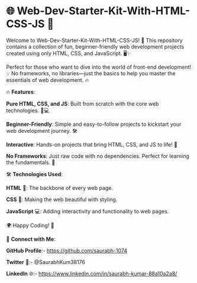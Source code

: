 # 🌐 Web-Dev-Starter-Kit-With-HTML-CSS-JS 🚀

Welcome to Web-Dev-Starter-Kit-With-HTML-CSS-JS! 🎉 This repository contains a collection of fun, beginner-friendly web development projects created using only HTML, CSS, and JavaScript. 🖥️✨ 
 
Perfect for those who want to dive into the world of front-end development! 💡 No frameworks, no libraries—just the basics to help you master the essentials of web development. 🔥   
 
      
🔥 **Features**:       
               
**Pure HTML, CSS, and JS**: Built from scratch with the core web technologies. 🎨💻                   
                
**Beginner-Friendly**: Simple and easy-to-follow projects to kickstart your web development journey. 🛠️                 
              
**Interactive**: Hands-on projects that bring HTML, CSS, and JS to life! 🚀          
        
**No Frameworks**: Just raw code with no dependencies. Perfect for learning the fundamentals. 📝     
  
🛠️ **Technologies Used**:  
 
**HTML** 📝: The backbone of every web page. 
 
**CSS** 🎨: Making the web beautiful with styling.

**JavaScript** 💻: Adding interactivity and functionality to web pages.


🌍 Happy Coding! 🚀





🔗 **Connect with Me**:

**GitHub Profile**:- https://github.com/saurabh-1074

**Twitter** 🚀:- @SaurabhKum38176

**LinkedIn** 🌐:- https://www.linkedin.com/in/saurabh-kumar-88a10a2a8/

